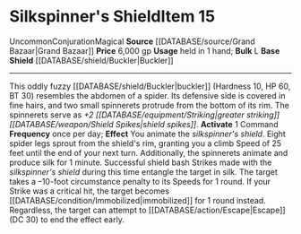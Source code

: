 ﻿---
base_item: '[[DATABASE/shield/Buckler|Buckler]]'
bulk: L
id: '1245'
item_category: Shields
item_subcategory: Specific Shields
level: '15'
name: Silkspinner's Shield
price: 6,000 gp
rarity: Uncommon
school: Conjuration
source: '[[DATABASE/source/Grand Bazaar|Grand Bazaar]]'
trait:
- '[[DATABASE/trait/Conjuration|Conjuration]]'
- '[[DATABASE/trait/Magical|Magical]]'
- '[[DATABASE/trait/Uncommon|Uncommon]]'
type: Item
usage: held in 1 hand

---
# Silkspinner's Shield<span class="item-type">Item 15</span>

<span class="trait-uncommon item-trait">Uncommon</span><span class="item-trait">Conjuration</span><span class="item-trait">Magical</span>
**Source** [[DATABASE/source/Grand Bazaar|Grand Bazaar]]
**Price** 6,000 gp
**Usage** held in 1 hand; **Bulk** L
**Base Shield** [[DATABASE/shield/Buckler|Buckler]]

---
This oddly fuzzy [[DATABASE/shield/Buckler|buckler]] (Hardness 10, HP 60, BT 30) resembles the abdomen of a spider. Its defensive side is covered in fine hairs, and two small spinnerets protrude from the bottom of its rim. The spinnerets serve as _+2 [[DATABASE/equipment/Striking|greater striking]] [[DATABASE/weapon/Shield Spikes|shield spikes]]_.
**Activate** <span class="action-icon">1</span> Command **Frequency** once per day; **Effect** You animate the _silkspinner's shield_. Eight spider legs sprout from the shield's rim, granting you a climb Speed of 25 feet until the end of your next turn. Additionally, the spinnerets animate and produce silk for 1 minute. Successful shield bash Strikes made with the _silkspinner's shield_ during this time entangle the target in silk. The target takes a –10-foot circumstance penalty to its Speeds for 1 round. If your Strike was a critical hit, the target becomes [[DATABASE/condition/Immobilized|immobilized]] for 1 round instead. Regardless, the target can attempt to [[DATABASE/action/Escape|Escape]] (DC 30) to end the effect early.